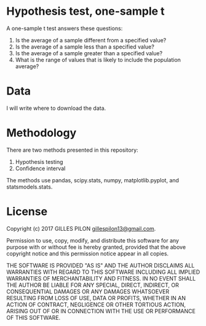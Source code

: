 # Hypothesis test, one-sample t

A one-sample t test answers these questions:

1. Is the average of a sample different from a specified value?
2. Is the average of a sample less than a specified value?
3. Is the average of a sample greater than a specified value?
4. What is the range of values that is likely to include the population average?

# Data

I will write where to download the data.

# Methodology

There are two methods presented in this repository:

1. Hypothesis testing
2. Confidence interval

The methods use pandas, scipy.stats, numpy, matplotlib.pyplot, and statsmodels.stats.

# License

Copyright (c) 2017 GILLES PILON <gillespilon13@gmail.com>.

Permission to use, copy, modify, and distribute this software for any purpose with or without fee is hereby granted, provided that the above copyright notice and this permission notice appear in all copies.

THE SOFTWARE IS PROVIDED "AS IS" AND THE AUTHOR DISCLAIMS ALL WARRANTIES WITH REGARD TO THIS SOFTWARE INCLUDING ALL IMPLIED WARRANTIES OF MERCHANTABILITY AND FITNESS. IN NO EVENT SHALL THE AUTHOR BE LIABLE FOR ANY SPECIAL, DIRECT, INDIRECT, OR CONSEQUENTIAL DAMAGES OR ANY DAMAGES WHATSOEVER RESULTING FROM LOSS OF USE, DATA OR PROFITS, WHETHER IN AN ACTION OF CONTRACT, NEGLIGENCE OR OTHER TORTIOUS ACTION, ARISING OUT OF OR IN CONNECTION WITH THE USE OR PERFORMANCE OF THIS SOFTWARE.
